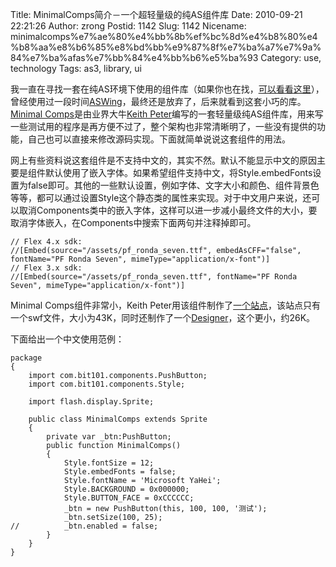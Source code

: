 Title: MinimalComps简介－一个超轻量级的纯AS组件库
Date: 2010-09-21 22:21:26
Author: zrong
Postid: 1142
Slug: 1142
Nicename: minimalcomps%e7%ae%80%e4%bb%8b%ef%bc%8d%e4%b8%80%e4%b8%aa%e8%b6%85%e8%bd%bb%e9%87%8f%e7%ba%a7%e7%9a%84%e7%ba%afas%e7%bb%84%e4%bb%b6%e5%ba%93
Category: use, technology
Tags: as3, library, ui

我一直在寻找一套在纯AS环境下使用的组件库（如果你也在找，[可以看看这里](http://zengrong.net/flashassistant#UI)），曾经使用过一段时间[ASWing](http://www.aswing.org/)，最终还是放弃了，后来就看到这套小巧的库。[Minimal
Comps](http://www.minimalcomps.com/)是由业界大牛[Keith
Peter](http://www.bit-101.com)编写的一套轻量级纯AS组件库，用来写一些测试用的程序是再方便不过了，整个架构也非常清晰明了，一些没有提供的功能，自己也可以直接来修改源码实现。下面就简单说说这套组件的用法。<!--more-->

网上有些资料说这套组件是不支持中文的，其实不然。默认不能显示中文的原因主要是组件默认使用了嵌入字体。如果希望组件支持中文，将Style.embedFonts设置为false即可。其他的一些默认设置，例如字体、文字大小和颜色、组件背景色等等，都可以通过设置Style这个静态类的属性来实现。对于中文用户来说，还可以取消Components类中的嵌入字体，这样可以进一步减小最终文件的大小，要取消字体嵌入，在Components中搜索下面两句并注释掉即可。

    // Flex 4.x sdk:
    //[Embed(source="/assets/pf_ronda_seven.ttf", embedAsCFF="false", fontName="PF Ronda Seven", mimeType="application/x-font")]
    // Flex 3.x sdk:
    //[Embed(source="/assets/pf_ronda_seven.ttf", fontName="PF Ronda Seven", mimeType="application/x-font")]

Minimal Comps组件非常小，Keith
Peter用该组件制作了[一个站点](http://www.minimalcomps.com/MinimalCompsSite.swf)，该站点只有一个swf文件，大小为43K，同时还制作了一个[Designer](http://www.bit-101.com/MinimalDesigner/)，这个更小，约26K。

下面给出一个中文使用范例：

``` {lang="ActionScript" line="1"}
package
{
    import com.bit101.components.PushButton;
    import com.bit101.components.Style;
    
    import flash.display.Sprite;
    
    public class MinimalComps extends Sprite
    {
        private var _btn:PushButton;
        public function MinimalComps()
        {
            Style.fontSize = 12;
            Style.embedFonts = false;
            Style.fontName = 'Microsoft YaHei';
            Style.BACKGROUND = 0x000000;
            Style.BUTTON_FACE = 0xCCCCCC;
            _btn = new PushButton(this, 100, 100, '测试');
            _btn.setSize(100, 25);
//          _btn.enabled = false;
        }
    }
}
```
